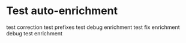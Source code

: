 # Test auto-enrichment
test correction
test prefixes
test debug enrichment
test fix enrichment
debug test enrichment

